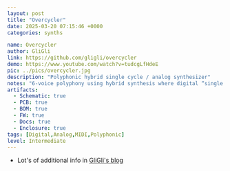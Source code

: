 ```yaml
---
layout: post
title: "Overcycler"
date: 2025-03-20 07:15:46 +0000
categories: synths

name: Overcycler
author: GliGli
link: https://github.com/gligli/overcycler
demo: https://www.youtube.com/watch?v=tudcgLfHdeE
pic: ../pics/overcycler.jpg
description: "Polyphonic hybrid single cycle / analog synthesizer"
notes: "6-voice polyphony using hybrid synthesis where digital “single cycle” oscillators / per-voice SSI2144 analog voltage-controlled filter and LM13700 voltage-controlled amplifier."
artifacts:
  - Schematic: true
  - PCB: true
  - BOM: true
  - FW: true
  - Docs: true
  - Enclosure: true
tags: [Digital,Analog,MIDI,Polyphonic]
level: Intermediate
---
```


- Lot's of additional info in [GliGli's blog](https://gliglisynth.blogspot.com/search/label/overcycler)
